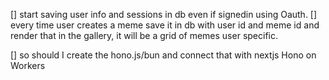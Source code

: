[] start saving user info and sessions in db even if signedin using Oauth.
[] every time user creates a meme save it in db with user id and meme id and render that in the gallery, it will be a grid of memes user specific.

[] so should I create the hono.js/bun and connect that with nextjs  Hono on Workers